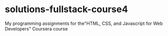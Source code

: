 # solutions-fullstack-course4
 My programming assignments for the"HTML, CSS, and Javascript for Web Developers" Coursera course
